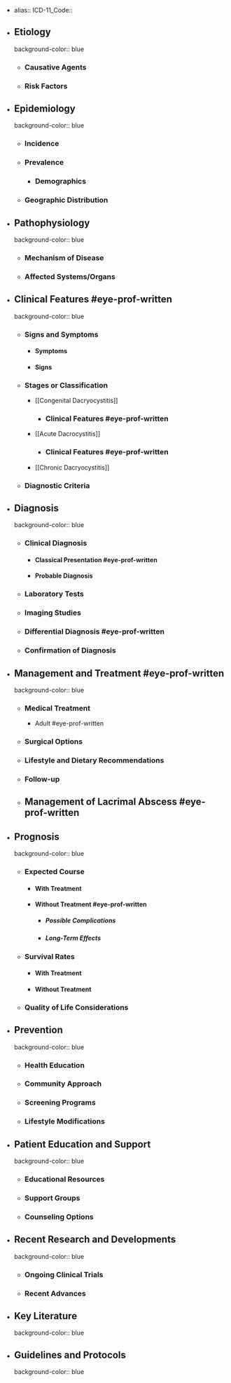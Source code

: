 - alias::
  ICD-11_Code::
- ## Etiology
  background-color:: blue
	- ### Causative Agents
	- ### Risk Factors
- ## Epidemiology
  background-color:: blue
	- ### Incidence
	- ### Prevalence
		- ### Demographics
	- ### Geographic Distribution
- ## Pathophysiology
  background-color:: blue
	- ### Mechanism of Disease
	- ### Affected Systems/Organs
- ## Clinical Features #eye-prof-written
  background-color:: blue
	- ### Signs and Symptoms
		- #### Symptoms
		- #### Signs
	- ### Stages or Classification
		- [[Congenital Dacryocystitis]]
			- ### Clinical Features #eye-prof-written
		- [[Acute Dacrocystitis]]
			- ### Clinical Features #eye-prof-written
		- [[Chronic Dacryocystitis]]
	- ### Diagnostic Criteria
- ## Diagnosis
  background-color:: blue
	- ### Clinical Diagnosis
		- #### Classical Presentation #eye-prof-written
		- #### Probable Diagnosis
	- ### Laboratory Tests
	- ### Imaging Studies
	- ### Differential Diagnosis #eye-prof-written
	- ### Confirmation of Diagnosis
- ## Management and Treatment #eye-prof-written
  background-color:: blue
	- ### Medical Treatment
		- Adult #eye-prof-written
	- ### Surgical Options
	- ### Lifestyle and Dietary Recommendations
	- ### Follow-up
	- ## Management of Lacrimal Abscess #eye-prof-written
- ## Prognosis
  background-color:: blue
	- ### Expected Course
		- #### With Treatment
		- #### Without Treatment #eye-prof-written
			- ##### Possible Complications
			- ##### Long-Term Effects
	- ### Survival Rates
		- #### With Treatment
		- #### Without Treatment
	- ### Quality of Life Considerations
- ## Prevention
  background-color:: blue
	- ### Health Education
	- ### Community Approach
	- ### Screening Programs
	- ### Lifestyle Modifications
- ## Patient Education and Support
  background-color:: blue
	- ### Educational Resources
	- ### Support Groups
	- ### Counseling Options
- ## Recent Research and Developments
  background-color:: blue
	- ### Ongoing Clinical Trials
	- ### Recent Advances
- ## Key Literature
  background-color:: blue
- ## Guidelines and Protocols
  background-color:: blue